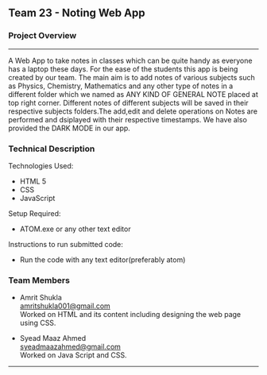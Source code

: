 ## Team 23 - Noting Web App

### Project Overview
----------------------------------

A Web App to take notes in classes which can be quite handy as everyone has a laptop these days. For the ease of the students this app is being created by our team. The main aim is to add notes of various subjects such as Physics, Chemistry, Mathematics and any other type of notes in a different folder which we named as ANY KIND OF GENERAL NOTE placed at top right corner. Different notes of different subjects will be saved in their respective subjects folders.The add,edit and delete operations on Notes are performed and dsiplayed with their respective timestamps. We have also provided the DARK MODE in our app.

### Technical Description

Technologies Used:
* HTML 5
* CSS
* JavaScript

Setup Required:
* ATOM.exe or any other text editor

Instructions to run submitted code:
* Run the code with any text editor(preferably atom)

### Team Members
* Amrit Shukla </br>
  amritshukla001@gmail.com </br>
  Worked on HTML and its content including designing the web page using CSS.

* Syead Maaz Ahmed </br>
  syeadmaazahmed@gmail.com </br>
  Worked on Java Script and CSS.
----------------------------------
